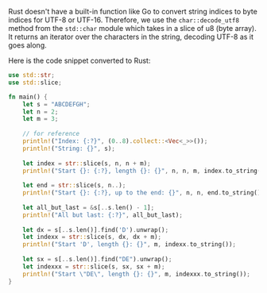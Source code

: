  Rust doesn't have a built-in function like Go to convert string indices to byte indices for UTF-8 or UTF-16. Therefore, we use the `char::decode_utf8` method from the `std::char` module which takes in a slice of u8 (byte array). It returns an iterator over the characters in the string, decoding UTF-8 as it goes along.

Here is the code snippet converted to Rust:

```rust
use std::str;
use std::slice;

fn main() {
    let s = "ABCDEFGH";
    let n = 2;
    let m = 3;
    
    // for reference
    println!("Index: {:?}", (0..8).collect::<Vec<_>>());
    println!("String: {}", s);
  
    let index = str::slice(s, n, n + m);
    println!("Start {}: {:?}, length {}: {}", n, n, m, index.to_string());
    
    let end = str::slice(s, n..);
    println!("Start {}: {:?}, up to the end: {}", n, n, end.to_string());
    
    let all_but_last = &s[..s.len() - 1];
    println!("All but last: {:?}", all_but_last);
  
    let dx = s[..s.len()].find('D').unwrap();
    let indexx = str::slice(s, dx, dx + m);
    println!("Start 'D', length {}: {}", m, indexx.to_string());
    
    let sx = s[..s.len()].find("DE").unwrap();
    let indexxx = str::slice(s, sx, sx + m);
    println!("Start \"DE\", length {}: {}", m, indexxx.to_string());
}
```
